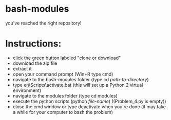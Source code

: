 # bash-modules
you've reached the right repository!

# Instructions:

  - click the green button labeled "clone or download"
  - download the zip file
  - extract it
  - open your command prompt (Win+R type cmd)
  - navigate to the bash-modules folder (type cd _path-to-directory_)
  - type en\Scripts\activate.bat (this will set up a Python 2 virtual environment)
  - navigate to the modules folder (type cd modules)
  - execute the python scripts (python _file-name_) ((Problem_4.py is empty))
  - close the cmd window or type deactivate when you're done (it may take a while for your computer to bash the problem)
  
